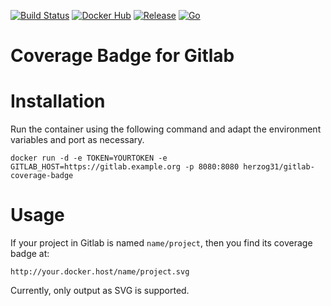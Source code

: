 [![Build Status](https://travis-ci.org/herzog31/gitlab-coverage-badge.svg?branch=master)](https://travis-ci.org/herzog31/gitlab-coverage-badge)
[![Docker Hub](https://img.shields.io/docker/pulls/herzog31/gitlab-coverage-badge.svg)](https://hub.docker.com/r/herzog31/gitlab-coverage-badge)
[![Release](https://img.shields.io/github/release/herzog31/gitlab-coverage-badge.svg)](https://github.com/herzog31/gitlab-coverage-badge/releases)
[![Go](https://img.shields.io/badge/Go-1.5.1-blue.svg)](https://golang.org/)

# Coverage Badge for Gitlab

# Installation
Run the container using the following command and adapt the environment variables and port as necessary.

```
docker run -d -e TOKEN=YOURTOKEN -e GITLAB_HOST=https://gitlab.example.org -p 8080:8080 herzog31/gitlab-coverage-badge
```

# Usage
If your project in Gitlab is named `name/project`, then you find its coverage badge at:

```
http://your.docker.host/name/project.svg
```

Currently, only output as SVG is supported.